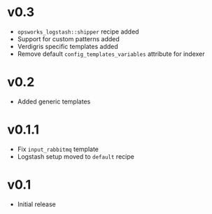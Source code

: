 # v0.3

* `opsworks_logstash::shipper` recipe added
* Support for custom patterns added
* Verdigris specific templates added
* Remove default `config_templates_variables` attribute for indexer

# v0.2

* Added generic templates

# v0.1.1

* Fix `input_rabbitmq` template
* Logstash setup moved to `default` recipe

# v0.1

* Initial release
